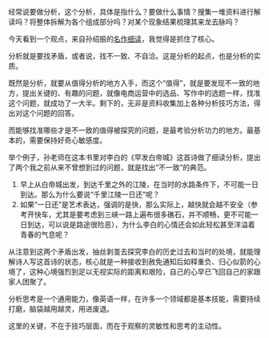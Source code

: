 
经常说要做分析，这个分析，具体是指什么？要做什么事情？搜集一堆资料进行解读吗？将整体拆解为各个组成部分吗？对某个现象结果梳理其来龙去脉吗？

今天看到一个观点，来自孙绍振的[名作细读](https://book.douban.com/subject/3826776/)，我觉得是抓住了核心。

分析就是要找矛盾，或者说，找不一致、不自洽。这是分析的起点，也是分析的实质。

既然是分析，就要从值得分析的地方入手，而这个“值得”，就是要发现不一致的地方，提出关键的、有趣的问题，就像电商运营中的选品、写作中的选题一样，找准这个问题，就成功了一大半。剩下的，无非是资料收集加上各种分析技巧方法，得出对这个问题的回答。

而能够找准哪些才是不一致的值得被探究的问题，是最考验分析功力的地方。最基本的，需要保持好奇心敏感度。

举个例子，孙老师在这本书里对李白的《早发白帝城》这首诗做了细读分析，提出了两个我之前从来不曾想到过的问题，就是找出“不一致”的典范。

1. 早上从白帝城出发，到达千里之外的江陵，在当时的水路条件下，不可能一日到达。那么为什么要说“千里江陵一日还”呢？
2. 如果“一日还”是艺术表达，强调的是快，那么实际上，越快就会越不安全（参考开快车，尤其是要考虑到三峡一路上遍布很多礁石，并不顺畅，更不可能一日到达，可以说是路途很险恶），为什么李白的心情还会如此轻松甚至洋溢着青春的气息呢？

从注意到这两个矛盾出发，抽丝剥茧去探究李白的历史过去和当时的处境，就能理解诗人写这首诗的状态，核心就是一种接收到赦免通知后如释重负、归心似箭的心境了，这种心境强烈到足以无视实际的距离和艰险，自己的心早已飞回自己的家跟家人团聚了。

分析思考是一个通用能力，像英语一样，在许多一个领域都是基本技能，需要持续打磨，脑袋越用越灵，用进废退。

这里的关键，不在于技巧层面，而在于观察的灵敏性和思考的主动性。